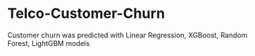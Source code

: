# Telco-Customer-Churn
 Customer churn was predicted with Linear Regression, XGBoost, Random Forest, LightGBM models

